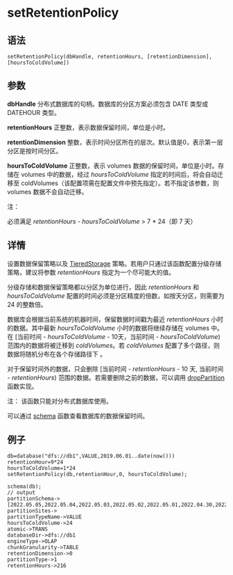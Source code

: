 # setRetentionPolicy

## 语法

`setRetentionPolicy(dbHandle, retentionHours,
[retentionDimension], [hoursToColdVolume])`

## 参数

**dbHandle** 分布式数据库的句柄。数据库的分区方案必须包含 DATE 类型或 DATEHOUR 类型。

**retentionHours** 正整数，表示数据保留时间，单位是小时。

**retentionDimension** 整数，表示时间分区所在的层次。默认值是0，表示第一层分区是按时间分区。

**hoursToColdVolume** 正整数，表示 volumes 数据的保留时间，单位是小时。存储在 volumes
中的数据，经过 *hoursToColdVolume* 指定的时间后，将会自动迁移至
coldVolumes（该配置项需在配置文件中预先指定）。若不指定该参数，则 volumes 数据不会自动迁移。

注：

必须满足 *retentionHours* - *hoursToColdVolume* > 7 \*
24（即 7 天）

## 详情

设置数据保留策略以及 [TieredStorage](../../db_distr_comp/db/tiered_storage.md) 策略。若用户只通过该函数配置分级存储策略，建议将参数 *retentionHours*
指定为一个尽可能大的值。

分级存储和数据保留策略都以分区为单位进行，因此 *retentionHours* 和
*hoursToColdVolume* 配置的时间必须是分区精度的倍数，如按天分区，则需要为 24 的整数倍。

数据库会根据当前系统的机器时间，保留数据时间戳为最近 *retentionHours* 小时的数据。其中最新
*hoursToColdVolume* 小时的数据将继续存储在 volumes 中。在 [当前时间 -
*hoursToColdVolume* - 10天，当前时间 - *hoursToColdVolume*) 范围内的数据将被迁移到
*coldVolumes*。若 *coldVolumes* 配置了多个路径，则数据将随机分布在各个存储路径下 。

对于保留时间外的数据，只会删除 [当前时间 - *retentionHours* - 10 天, 当前时间 -
*retentionHours*) 范围的数据。若需要删除之前的数据，可以调用 [dropPartition](../d/dropPartition.md) 函数实现。

注： 该函数只能对分布式数据库使用。

可以通过 [schema](schema.md) 函数查看数据库的数据保留时间。

## 例子

```
db=database("dfs://db1",VALUE,2019.06.01..date(now()))
retentionHour=9*24
hoursToColdVolume=1*24
setRetentionPolicy(db,retentionHour,0, hoursToColdVolume);

schema(db);
// output
partitionSchema->[2022.05.05,2022.05.04,2022.05.03,2022.05.02,2022.05.01,2022.04.30,2022.04.29,2022.04.28,2022.04.27,2022.04.26,...]
partitionSites->
partitionTypeName->VALUE
hoursToColdVolume->24
atomic->TRANS
databaseDir->dfs://db1
engineType->OLAP
chunkGranularity->TABLE
retentionDimension->0
partitionType->1
retentionHours->216
```

